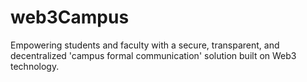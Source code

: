# web3Campus
Empowering students and faculty with a secure, transparent, and decentralized 'campus formal communication' solution built on Web3 technology.
